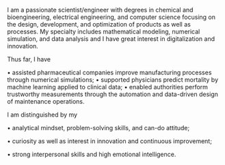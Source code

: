 I am a passionate scientist/engineer with degrees in chemical and bioengineering, electrical engineering, and computer science focusing on the design, development, and optimization of products as well as processes. My specialty includes mathematical modeling, numerical simulation, and data analysis and I have great interest in digitalization and innovation.


Thus far, I have

  • assisted pharmaceutical companies improve manufacturing processes through numerical simulations;
  • supported physicians predict mortality by machine learning applied to clinical data; 
  • enabled authorities perform trustworthy measurements through the automation and data-driven design of maintenance operations.

I am distinguished by my

  • analytical mindset, problem-solving skills, and can-do attitude;

  • curiosity as well as interest in innovation and continuous improvement; 

  • strong interpersonal skills and high emotional intelligence.

<!---
gtancev/gtancev is a ✨ special ✨ repository because its `README.md` (this file) appears on your GitHub profile.
You can click the Preview link to take a look at your changes.
--->
